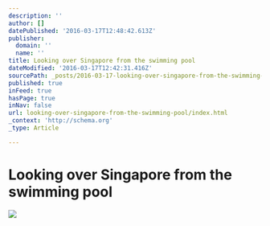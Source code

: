 ```yaml
---
description: ''
author: []
datePublished: '2016-03-17T12:48:42.613Z'
publisher:
  domain: ''
  name: ''
title: Looking over Singapore from the swimming pool
dateModified: '2016-03-17T12:42:31.416Z'
sourcePath: _posts/2016-03-17-looking-over-singapore-from-the-swimming-pool.md
published: true
inFeed: true
hasPage: true
inNav: false
url: looking-over-singapore-from-the-swimming-pool/index.html
_context: 'http://schema.org'
_type: Article

---
```

# Looking over Singapore from the swimming pool
![](https://the-grid-user-content.s3-us-west-2.amazonaws.com/c0903d50-97f6-4524-a3f8-5133c695f9e7.png)